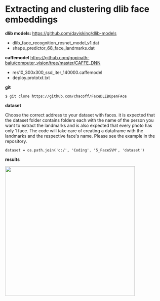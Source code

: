 # Extracting and clustering dlib face embeddings

**dlib models:** https://github.com/davisking/dlib-models
- dlib_face_recognition_resnet_model_v1.dat
- shape_predictor_68_face_landmarks.dat

**caffemodel** https://github.com/gopinath-balu/computer_vision/tree/master/CAFFE_DNN
- res10_300x300_ssd_iter_140000.caffemodel
- deploy.prototxt.txt


**git**
```
$ git clone https://github.com/chacoff/FaceDLIBOpenFAce
```

**dataset**

Choose the correct address to your dataset with faces. it is expected that the dataset folder contains folders each with the name of the person you want to extract the landmarks and is also expected that every photo has only 1 face. The code will take care of creating a dataframe with the landmarks and the respective face's name. Please see the example in the repository.

```
dataset = os.path.join('c:/', 'Coding', '5_FaceSVM', 'dataset')
```

**results**

<image src='https://github.com/chacoff/FaceDLIBOpenFAce/blob/main/models/dataset_git.png' width='420'>
